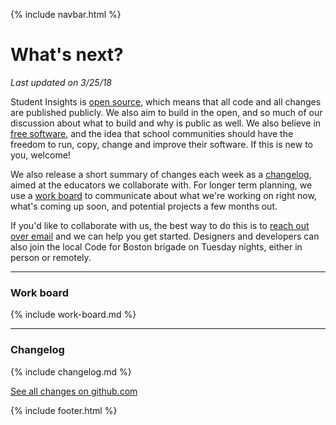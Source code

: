 {% include navbar.html %}

# What's next?
*Last updated on 3/25/18*

Student Insights is [open source](https://github.com/studentinsights/studentinsights), which means that all code and all changes are published publicly.  We also aim to build in the open, and so much of our discussion about what to build and why is public as well.  We also believe in [free software](https://www.gnu.org/philosophy/free-sw.en.html), and the idea that school communities should have the freedom to run, copy, change and improve their software.  If this is new to you, welcome!

We also release a short summary of changes each week as a [changelog](#changelog), aimed at the educators we collaborate with.  For longer term planning, we use a [work board](#work-board) to communicate about what we're working on right now, what's coming up soon, and potential projects a few months out.

If you'd like to collaborate with us, the best way to do this is to <a href="mailto:{{site.links.email}}">reach out over email</a> and we can help you get started.  Designers and developers can also join the local Code for Boston brigade on Tuesday nights, either in person or remotely.

------------------------
### Work board
{% include work-board.md %}

------------------------
### Changelog
{% include changelog.md %}

<a class="btn" href="https://github.com/studentinsights/studentinsights/issues?q=is%3Apr+is%3Aclosed">See all changes on github.com</a>

{% include footer.html %}